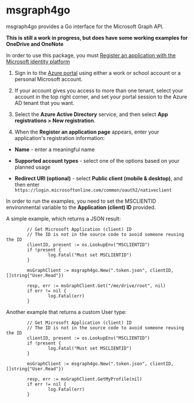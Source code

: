 # msgraph4go

msgraph4go provides a Go interface for the Microsoft Graph API.

**This is still a work in progress, but does have some working examples for OneDrive and OneNote**

In order to use this package, you must
[Register an application with the Microsoft identity platform](https://docs.microsoft.com/en-us/graph/auth-register-app-v2)

1. Sign in to the [Azure portal](https://portal.azure.com/) using either a work or school account
or a personal Microsoft account.

2. If your account gives you access to more than one tenant,
select your account in the top right corner,
and set your portal session to the Azure AD tenant that you want.

3. Select the **Azure Active Directory** service,
and then select **App registrations > New registration**.

4. When the **Register an application page** appears, enter your application's registration information:

  - **Name** - enter a meaningful name

  - **Supported account types** - select one of the options based on your planned usage

  - **Redirect URI (optional)** - select **Public client (mobile & desktop)**, and then enter `https://login.microsoftonline.com/common/oauth2/nativeclient`

In order to run the examples, you need to set the MSCLIENTID environmental variable to the **Application (client) ID** provided.

A simple example, which returns a JSON result:
```
        // Get Microsoft Application (client) ID
        // The ID is not in the source code to avoid someone reusing the ID
        clientID, present := os.LookupEnv("MSCLIENTID")
        if !present {
                log.Fatal("Must set MSCLIENTID")
        }

        msGraphClient := msgraph4go.New(".token.json", clientID, []string{"User.Read"})

        resp, err := msGraphClient.Get("/me/drive/root", nil)
        if err != nil {
                log.Fatal(err)
        }

```

Another example that returns a custom User type:
```
        // Get Microsoft Application (client) ID
        // The ID is not in the source code to avoid someone reusing the ID
        clientID, present := os.LookupEnv("MSCLIENTID")
        if !present {
                log.Fatal("Must set MSCLIENTID")
        }

        msGraphClient := msgraph4go.New(".token.json", clientID, []string{"User.Read"})

        resp, err := msGraphClient.GetMyProfile(nil)
        if err != nil {
                log.Fatal(err)
        }

```
